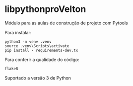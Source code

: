 # libpythonproVelton
Módulo para as aulas de construção de projeto com Pytools 

Para instalar:
````console
python3 -m venv .venv
source .venv\Scripts\activate
pip install - requirements-dev.tx
````
Para conferir a qualidade do código:
```console
flake8
```

Suportado a versão 3 de Python
